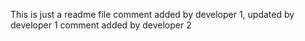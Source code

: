 This is just a readme file
comment added by developer 1, updated by developer 1
comment added by developer 2